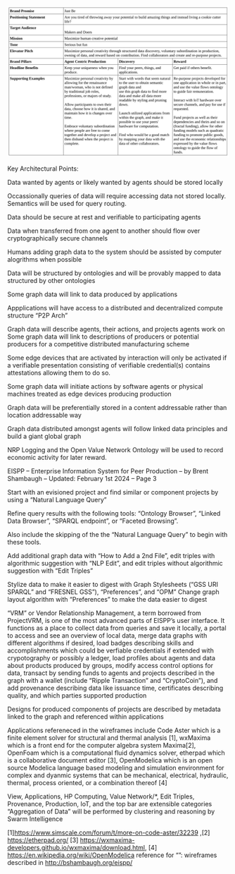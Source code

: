 ![EISPP_SDD_Brent_Shambaugh_1st_page_edit.png](EISPP_SDD_Brent_Shambaugh_1st_page_edit.png)

Key Architectural Points:

Data wanted by agents or likely wanted by agents should be stored locally

Occassionally queries of data will require accessing data not stored locally. Semantics will be used for query routing.

Data should be secure at rest and verifiable to participating agents

Data when transferred from one agent to another should flow over cryptographically secure channels

Humans adding graph data to the system should be assisted by computer alogrithms when possible

Data will be structured by ontologies and will be provably mapped to data structured by other ontologies

Some graph data will link to data produced by applications

Appplications will have access to a distributed and decentralized compute structure “P2P Arch”

Graph data will describe agents, their actions, and projects agents work on
Some graph data will link to descriptions of producers or potential producers for a competitive distributed manufacturing scheme

Some edge devices that are activated by interaction will only be activated if a verifiable presentation consisting of verifiable credential(s)
contains attestations allowing them to do so.

Some graph data will initiate actions by software agents or physical machines treated as edge devices producing production

Graph data will be preferentially stored in a content addressable rather than location addressable way

Graph data distributed amongst agents will follow linked data principles and build a giant global graph

NRP Logging and the Open Value Network Ontology will be used to record economic activity for later reward.

EISPP – Enterprise Information System for Peer Production – by Brent Shambaugh – Updated: February 1st 2024 – Page 3

Start with an evisioned project and find similar or component projects by using a “Natural Language Query”

Refine query results with the following tools: “Ontology Browser”, “Linked Data Browser”, “SPARQL endpoint”, or “Faceted Browsing”.

Also include the skipping of the the “Natural Language Query” to begin with these tools.

Add additional graph data with “How to Add a 2nd File”, edit triples with algorithmic suggestion with “NLP Edit”, and edit triples without
algorithmic suggestion with “Edit Triples”

Stylize data to make it easier to digest with Graph Stylesheets (“GSS URI SPARQL” and “FRESNEL GSS”), “Preferences”, and “OPM”
Change graph layout algorithm with “Preferences” to make the data easier to digest

“VRM” or Vendor Relationship Management, a term borrowed from ProjectVRM, is one of the most advanced parts of EISPP’s user
interface. It functions as a place to collect data from queries and save it locally, a portal to access and see an overview of local data, merge
data graphs with different algorithms if desired, load badges describing skills and accomplishments which could be verfiable credentials if
extended with crypotography or possibly a ledger, load profiles about agents and data about products produced by groups, modify access
control options for data, transact by sending funds to agents and projects described in the graph with a wallet (include “Ripple Transaction”
and “CryptoCoin”), and add provenance describing data like issuance time, certificates describing quality, and which parties supported
production

Designs for produced components of projects are described by metadata linked to the graph and referenced within applications

Applications refereneced in the wireframes include Code Aster which is a finite element solver for structural and thermal analysis [1],
wxMaxima which is a front end for the computer algebra system Maxima[2], OpenFoam which is a computational fluid dynamics solver,
etherpad which is a collaborative document editor [3], OpenModelica which is an open source Modelica language based modeling and
simulation environment for complex and dyanmic systems that can be mechanical, electrical, hydraulic, thermal, process oriented, or a
combination thereof [4]

View, Applications, HP Computing, Value Network/*, Edit Triples, Provenance, Production, IoT, and the top bar are extensible categories
“Aggregation of Data” will be performed by clustering and reasoning by Swarm Intelligence

[1]https://www.simscale.com/forum/t/more-on-code-aster/32239 ,[2] https://etherpad.org/ [3] https://wxmaxima-developers.github.io/wxmaxima/download.html, [4] https://en.wikipedia.org/wiki/OpenModelica
reference for “”: wireframes described in http://bshambaugh.org/eispp/
